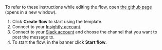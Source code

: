 To refer to these instructions while editing the flow, open [the github page](https://github.com/ot4i/app-connect-templates/blob/main/resources/markdown/Send%20me%20a%20Slack%20notification%20for%20every%20new%20Insightly%20contact_instructions.md) (opens in a new window).

1. Click **Create flow** to start using the template.
1. Connect to your [Insightly account](https://ibm.biz/aasinsightly).
1. Connect to your [Slack account](https://ibm.biz/aasslack) and choose the channel that you want to post the message to.                                          
1. To start the flow, in the banner click **Start flow**.
